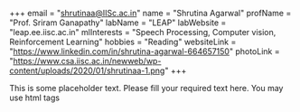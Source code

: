 +++
email = "shrutinaa@IISc.ac.in"
name = "Shrutina Agarwal"
profName = "Prof. Sriram Ganapathy"
labName = "LEAP"
labWebsite = "leap.ee.iisc.ac.in"
mlInterests = "Speech Processing, Computer vision, Reinforcement Learning"
hobbies = "Reading"
websiteLink = "https://www.linkedin.com/in/shrutina-agarwal-664657150"
photoLink = "https://www.csa.iisc.ac.in/newweb/wp-content/uploads/2020/01/shrutinaa-1.png"
+++

This is some placeholder text. Please fill your required text here. You may use html tags
